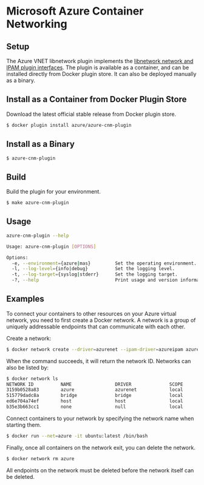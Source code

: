 # Microsoft Azure Container Networking

## Setup
The Azure VNET libnetwork plugin implements the [libnetwork network and IPAM plugin interfaces](https://github.com/docker/libnetwork/blob/master/docs/remote.md). The plugin is available as a container, and can be installed directly from Docker plugin store. It can also be deployed manually as a binary.

## Install as a Container from Docker Plugin Store

  Download the latest official stable release from Docker plugin store.
```bash
$ docker plugin install azure/azure-cnm-plugin
```

## Install as a Binary
```bash
$ azure-cnm-plugin
```

## Build
Build the plugin for your environment.
```bash
$ make azure-cnm-plugin
```

## Usage
```bash
azure-cnm-plugin --help
```

```bash
Usage: azure-cnm-plugin [OPTIONS]

Options:
  -e, --environment={azure|mas}         Set the operating environment.
  -l, --log-level={info|debug}          Set the logging level.
  -t, --log-target={syslog|stderr}      Set the logging target.
  -?, --help                            Print usage and version information.
```

## Examples
To connect your containers to other resources on your Azure virtual network, you need to first create a Docker network. A network is a group of uniquely addressable endpoints that can communicate with each other.

Create a network:
```bash
$ docker network create --driver=azurenet --ipam-driver=azureipam azure
```

When the command succeeds, it will return the network ID. Networks can also be listed by:
```bash
$ docker network ls
NETWORK ID          NAME                DRIVER              SCOPE
3159b0528a83        azure               azurenet            local
515779dadc8a        bridge              bridge              local
ed6e704a74ef        host                host                local
b35e3b663cc1        none                null                local
```

Connect containers to your network by specifying the network name when starting them.
```bash
$ docker run --net=azure -it ubuntu:latest /bin/bash
```

Finally, once all containers on the network exit, you can delete the network.
```bash
$ docker network rm azure
```

All endpoints on the network must be deleted before the network itself can be deleted.

